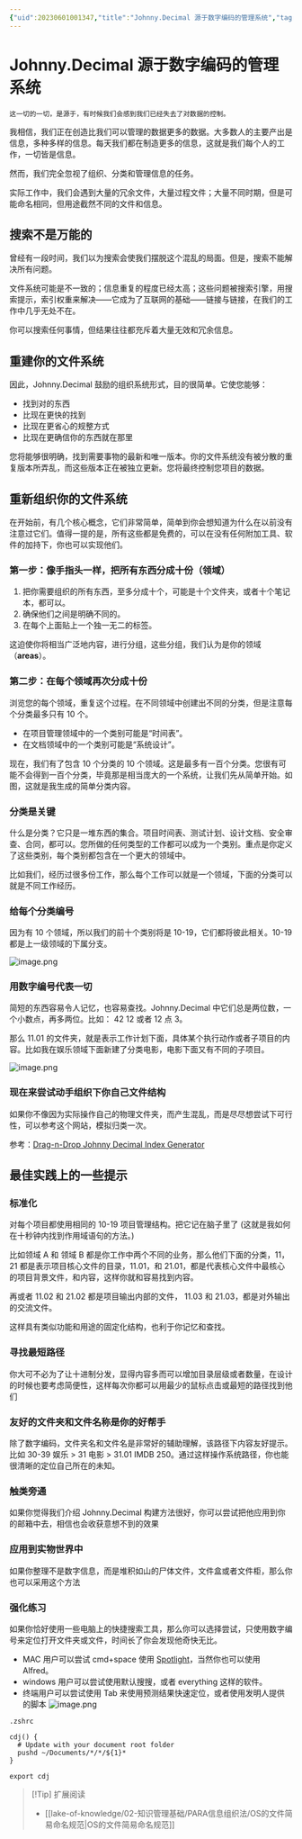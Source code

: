 ```yaml
---
{"uid":20230601001347,"title":"Johnny.Decimal 源于数字编码的管理系统","tags":["Johnny.Decimal","文件管理","数据管理","知识管理"],"description":"Johnny.Decimal 一切源于数字的管理系统","author":"OS","type":"practice","draft":false,"editable":false,"modified":20230920220055,"dg-publish":true,"permalink":"/lake-of-knowledge/02/para/johnny-decimal/","dgPassFrontmatter":true}
---
```



# Johnny.Decimal 源于数字编码的管理系统

	这一切的一切，是源于，有时候我们会感到我们已经失去了对数据的控制。

我相信，我们正在创造比我们可以管理的数据更多的数据。大多数人的主要产出是信息，多种多样的信息。每天我们都在制造更多的信息，这就是我们每个人的工作，一切皆是信息。

然而，我们完全忽视了组织、分类和管理信息的任务。

实际工作中，我们会遇到大量的冗余文件，大量过程文件；大量不同时期，但是可能命名相同，但用途截然不同的文件和信息。

## 搜索不是万能的

曾经有一段时间，我们以为搜索会使我们摆脱这个混乱的局面。但是，搜索不能解决所有问题。

文件系统可能是不一致的；信息重复的程度已经太高；这些问题被搜索引擎，用搜索提示，索引权重来解决——它成为了互联网的基础——链接与链接，在我们的工作中几乎无处不在。

你可以搜索任何事情，但结果往往都充斥着大量无效和冗余信息。

## 重建你的文件系统

因此，Johnny.Decimal 鼓励的组织系统形式，目的很简单。它使您能够：

- 找到对的东西
- 比现在更快的找到
- 比现在更省心的规整方式
- 比现在更确信你的东西就在那里

您将能够很明确，找到需要事物的最新和唯一版本。你的文件系统没有被分散的重复版本所弄乱，而这些版本正在被独立更新。您将最终控制您项目的数据。

## 重新组织你的文件系统

在开始前，有几个核心概念，它们非常简单，简单到你会想知道为什么在以前没有注意过它们。值得一提的是，所有这些都是免费的，可以在没有任何附加工具、软件的加持下，你也可以实现他们。

### 第一步：像手指头一样，把所有东西分成十份（领域）

1. 把你需要组织的所有东西，至多分成十个，可能是十个文件夹，或者十个笔记本，都可以。
2. 确保他们之间是明确不同的。
3. 在每个上面贴上一个独一无二的标签。

这迫使你将相当广泛地内容，进行分组，这些分组，我们认为是你的领域（**areas**）。

### 第二步：在每个领域再次分成十份

浏览您的每个领域，重复这个过程。在不同领域中创建出不同的分类，但是注意每个分类最多只有 10 个。

- 在项目管理领域中的一个类别可能是“时间表”。
- 在文档领域中的一个类别可能是“系统设计”。

现在，我们有了包含 10 个分类的 10 个领域。这是最多有一百个分类。您很有可能不会得到一百个分类，毕竟那是相当庞大的一个系统，让我们先从简单开始。如图，这就是我生成的简单分类内容。

### 分类是关键

什么是分类？它只是一堆东西的集合。项目时间表、测试计划、设计文档、安全审查、合同，都可以。您所做的任何类型的工作都可以成为一个类别。重点是你定义了这些类别，每个类别都包含在一个更大的领域中。

比如我们，经历过很多份工作，那么每个工作可以就是一个领域，下面的分类可以就是不同工作经历。

### 给每个分类编号

因为有 10 个领域，所以我们的前十个类别将是 10-19，它们都将彼此相关。10-19 都是上一级领域的下属分支。

![image.png](https://cdn.pkmer.cn/images/20230601104041.png!pkmer)

### 用数字编号代表一切

简短的东西容易令人记忆，也容易查找。Johnny.Decimal 中它们总是两位数，一个小数点，再多两位。比如： 42 12 或者 12 点 3。

那么 11.01 的文件夹，就是表示工作计划下面，具体某个执行动作或者子项目的内容。比如我在娱乐领域下面新建了分类电影，电影下面又有不同的子项目。

![image.png](https://cdn.pkmer.cn/images/20230601105311.png!pkmer)

### 现在来尝试动手组织下你自己文件结构

如果你不像因为实际操作自己的物理文件夹，而产生混乱，而是尽尽想尝试下可行性，可以参考这个网站，模拟归类一次。

参考：[Drag-n-Drop Johnny Decimal Index Generator](https://johnny-decimal-generator.netlify.app/)

## 最佳实践上的一些提示

### 标准化

对每个项目都使用相同的 10-19 项目管理结构。把它记在脑子里了 (这就是我如何在十秒钟内找到作用域语句的方法。)

比如领域 A 和 领域 B 都是你工作中两个不同的业务，那么他们下面的分类，11，21 都是表示项目核心文件的目录，11.01，和 21.01，都是代表核心文件中最核心的项目背景文件，和内容，这样你就和容易找到内容。

再或者 11.02 和 21.02 都是项目输出内部的文件， 11.03 和 21.03，都是对外输出的交流文件。

这样具有类似功能和用途的固定化结构，也利于你记忆和查找。

### 寻找最短路径

你大可不必为了让十进制分发，显得内容多而可以增加目录层级或者数量，在设计的时候也要考虑简便性，这样每次你都可以用最少的鼠标点击或最短的路径找到他们

### 友好的文件夹和文件名称是你的好帮手

除了数字编码，文件夹名和文件名是非常好的辅助理解，该路径下内容友好提示。比如 30-39 娱乐 > 31 电影 > 31.01 IMDB 250。通过这样操作系统路径，你也能很清晰的定位自己所在的未知。

### 触类旁通

如果你觉得我们介绍 Johnny.Decimal 构建方法很好，你可以尝试把他应用到你的邮箱中去，相信也会收获意想不到的效果

### 应用到实物世界中

如果你整理不是数字信息，而是堆积如山的尸体文件，文件盒或者文件柜，那么你也可以采用这个方法

### 强化练习

如果你恰好使用一些电脑上的快捷搜索工具，那么你可以选择尝试，只使用数字编号来定位打开文件夹或文件，时间长了你会发现他奇快无比。

- MAC 用户可以尝试 cmd+space 使用 [Spotlight](https://support.apple.com/en-au/HT204014)，当然你也可以使用 Alfred。
- windows 用户可以尝试使用默认搜搜，或者 everything 这样的软件。
- 终端用户可以尝试使用 Tab 来使用预测结果快速定位，或者使用发明人提供的脚本
![image.png](https://cdn.pkmer.cn/images/20230601113131.png!pkmer)

```Script
.zshrc
 
cdj() {
  # Update with your document root folder
  pushd ~/Documents/*/*/${1}*
}
 
export cdj
```

>[!Tip] 扩展阅读
>- [[lake-of-knowledge/02-知识管理基础/PARA信息组织法/OS的文件简易命名规范\|OS的文件简易命名规范]]